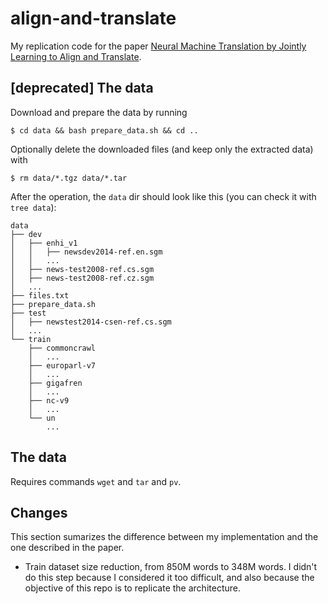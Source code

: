 # align-and-translate
My replication code for the paper [Neural Machine Translation by Jointly Learning to Align and Translate](https://arxiv.org/abs/1409.0473).


## [deprecated] The data
Download and prepare the data by running
```console
$ cd data && bash prepare_data.sh && cd ..
```

Optionally delete the downloaded files (and keep only the extracted data) with
```console
$ rm data/*.tgz data/*.tar
```

After the operation, the `data` dir should look like this (you can check it
with `tree data`):
```
data
├── dev
│   ├── enhi_v1
│   │   ├── newsdev2014-ref.en.sgm
│   │   ...
│   ├── news-test2008-ref.cs.sgm
│   ├── news-test2008-ref.cz.sgm
│   ...
├── files.txt
├── prepare_data.sh
├── test
│   ├── newstest2014-csen-ref.cs.sgm
│   ...
└── train
    ├── commoncrawl
    │   ...
    ├── europarl-v7
    │   ...
    ├── gigafren
    │   ...
    ├── nc-v9
    │   ...
    └── un
        ...
```

## The data
Requires commands `wget` and `tar` and `pv`.


## Changes
This section sumarizes the difference between my implementation and the one described in the paper.

* Train dataset size reduction, from 850M words to 348M words. I didn't do this
  step because I considered it too difficult, and also because the objective of
  this repo is to replicate the architecture.
